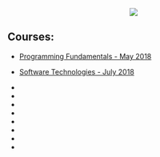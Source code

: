 <a href="https://softuni.bg"><p  align="center"><img  src="https://softuni.bg/content/images/svg-logos/software-university-logo.svg"  /></p></a>

## Courses:

  - <a href="https://github.com/sdkamenov/SoftUni/tree/master/Programming%20Fundamentals">Programming Fundamentals - May 2018</a>
   
  - <a href="https://github.com/sdkamenov/SoftUni/tree/master/Software%20Technologies">Software Technologies - July 2018</a>
   
  - 
   
  - 
   
  - 
   
  - 
   
  - 
   
  - 
   
  - 
   
  - 